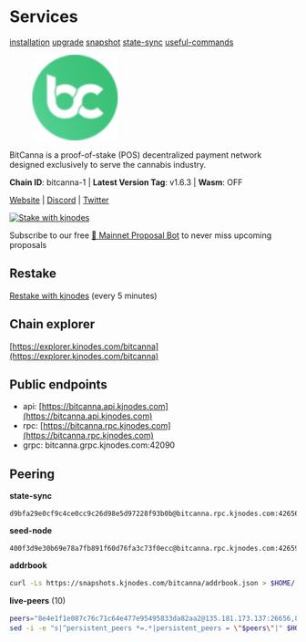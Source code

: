 # Services

[installation](./installation/ "mention") [upgrade](./upgrade/ "mention") [snapshot](./snapshot/ "mention") [state-sync](./state-sync/ "mention") [useful-commands](./useful-commands/ "mention")

<figure><img src="https://raw.githubusercontent.com/kj89/cosmos-images/main/logos/bitcanna.png" width="150" alt=""><figcaption></figcaption></figure>

BitCanna is a proof-of-stake (POS) decentralized payment network designed exclusively to serve the cannabis industry. 

**Chain ID**: bitcanna-1 | **Latest Version Tag**: v1.6.3 | **Wasm**: OFF

[Website](https://www.bitcanna.io) | [Discord](https://discord.gg/9AVrzaVQvs) | [Twitter](https://twitter.com/BitCannaGlobal)

[![Stake with kjnodes](https://i.ibb.co/cr44Q8j/button-stake-with-kjnodes.png)](https://restake.app/bitcanna/bcnavaloper1aym6s8eza7kjvnxuwxufrzccz6vqvgnsc47cc7)

Subscribe to our free [🤖 Mainnet Proposal Bot](https://t.me/kjnodes_proposal_bot) to never miss upcoming proposals

## Restake

[Restake with kjnodes](https://restake.app/bitcanna/bcnavaloper1aym6s8eza7kjvnxuwxufrzccz6vqvgnsc47cc7) (every 5 minutes)
## Chain explorer
[https://explorer.kjnodes.com/bitcanna](https://explorer.kjnodes.com/bitcanna)

## Public endpoints

* api: [https://bitcanna.api.kjnodes.com](https://bitcanna.api.kjnodes.com)
* rpc: [https://bitcanna.rpc.kjnodes.com](https://bitcanna.rpc.kjnodes.com)
* grpc: bitcanna.grpc.kjnodes.com:42090

## Peering

**state-sync**

```text
d9bfa29e0cf9c4ce0cc9c26d98e5d97228f93b0b@bitcanna.rpc.kjnodes.com:42656
```

**seed-node**

```text
400f3d9e30b69e78a7fb891f60d76fa3c73f0ecc@bitcanna.rpc.kjnodes.com:42659
```

**addrbook**
```bash
curl -Ls https://snapshots.kjnodes.com/bitcanna/addrbook.json > $HOME/.bcna/config/addrbook.json
```

**live-peers** (10)
```bash
peers="8e4e1f1e087c76c71c64e477e95495833da82aa2@135.181.173.137:26656,88c6b1fa1c7fef98b4449b769eb2705476586664@65.109.92.241:21326,65b12d58cc642eb8a1eb4e8344eaf26afce2e6d3@37.120.191.47:36656,32b1cf90be5dc6a01dc2684f0bd97bf052690082@144.91.97.191:26656,23671067d0fd40aec523290585c7d8e91034a771@65.108.43.170:26656,5cfb82bd566ad3c5330c8326f0da5c7f048aca25@81.0.218.135:24356,cb9741ce22ab5f615913ac11b211c3c7f58dee71@107.191.36.154:26656,0a658df9d9fab096983a12e6f878e87281a15ce6@5.189.128.119:27656,4e1c2471efb89239fb04a4b75f9f87177fd91d00@95.217.151.241:26656,d9bfa29e0cf9c4ce0cc9c26d98e5d97228f93b0b@65.109.88.38:42656"
sed -i -e "s|^persistent_peers *=.*|persistent_peers = \"$peers\"|" $HOME/.bcna/config/config.toml
```
